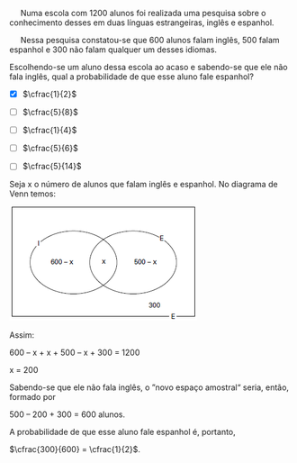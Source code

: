 

     Numa escola com 1200 alunos foi realizada uma pesquisa sobre o conhecimento desses em duas línguas estrangeiras, inglês e espanhol.

     Nessa pesquisa constatou-se que 600 alunos falam inglês, 500 falam espanhol e 300 não falam qualquer um desses idiomas.

Escolhendo-se um aluno dessa escola ao acaso e sabendo-se que ele não fala inglês, qual a probabilidade de que esse aluno fale espanhol?



- [x] $\cfrac{1}{2}$
- [ ] $\cfrac{5}{8}$
- [ ] $\cfrac{1}{4}$
- [ ] $\cfrac{5}{6}$
- [ ] $\cfrac{5}{14}$


Seja x o número de alunos que falam inglês e espanhol. No diagrama de Venn temos:

![](f5b88da0-147b-d571-9375-9307115e0623.png)

Assim:

600 – x + x + 500 – x + 300 = 1200

x = 200

Sabendo-se que ele não fala inglês, o ”novo espaço amostral“ seria, então, formado por

500 – 200 + 300 = 600 alunos.

A probabilidade de que esse aluno fale espanhol é, portanto,

$\cfrac{300}{600} = \cfrac{1}{2}$.

        